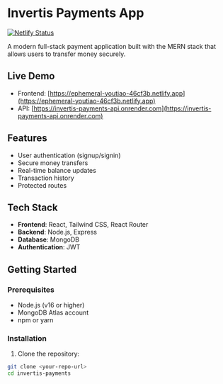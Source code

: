 # Invertis Payments App

[![Netlify Status](https://api.netlify.com/api/v1/badges/b7600c71-8767-4335-834f-37971386721d/deploy-status)](https://app.netlify.com/sites/ephemeral-youtiao-46cf3b/deploys)

A modern full-stack payment application built with the MERN stack that allows users to transfer money securely.

## Live Demo

- Frontend: [https://ephemeral-youtiao-46cf3b.netlify.app](https://ephemeral-youtiao-46cf3b.netlify.app)
- API: [https://invertis-payments-api.onrender.com](https://invertis-payments-api.onrender.com)

## Features

- User authentication (signup/signin)
- Secure money transfers
- Real-time balance updates
- Transaction history
- Protected routes

## Tech Stack

- **Frontend**: React, Tailwind CSS, React Router
- **Backend**: Node.js, Express
- **Database**: MongoDB
- **Authentication**: JWT

## Getting Started

### Prerequisites

- Node.js (v16 or higher)
- MongoDB Atlas account
- npm or yarn

### Installation

1. Clone the repository:
```bash
git clone <your-repo-url>
cd invertis-payments